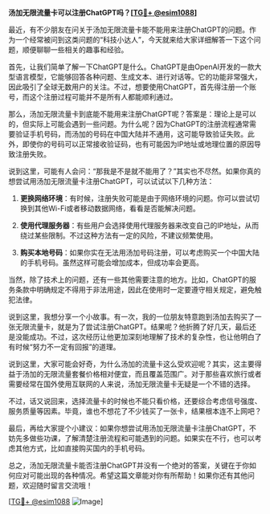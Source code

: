 **汤加无限流量卡可以注册ChatGPT吗？[[TG💪+ @esim1088](https://t.me/s/esim1088)]**

最近，有不少朋友在问关于汤加无限流量卡能不能用来注册ChatGPT的问题。作为一个经常被问到这类问题的“科技小达人”，今天就来给大家详细解答一下这个问题，顺便聊聊一些相关的趣事和经验。

首先，让我们简单了解一下ChatGPT是什么。ChatGPT是由OpenAI开发的一款大型语言模型，它能够回答各种问题、生成文本、进行对话等。它的功能非常强大，因此吸引了全球无数用户的关注。不过，想要使用ChatGPT，首先得注册一个账号，而这个注册过程可能并不是所有人都能顺利通过。

那么，汤加无限流量卡到底能不能用来注册ChatGPT呢？答案是：理论上是可以的，但实际上可能会遇到一些问题。为什么呢？因为ChatGPT的注册流程通常需要验证手机号码，而汤加的号码在中国大陆并不通用，这可能导致验证失败。此外，即使你的号码可以正常接收验证码，也有可能因为IP地址或地理位置的原因导致注册失败。

说到这里，可能有人会问：“那我是不是就不能用了？”其实也不尽然。如果你真的想尝试用汤加无限流量卡注册ChatGPT，可以试试以下几种方法：

1. **更换网络环境**：有时候，注册失败可能是由于网络环境的问题。你可以尝试切换到其他Wi-Fi或者移动数据网络，看看是否能解决问题。

2. **使用代理服务器**：有些用户会选择使用代理服务器来改变自己的IP地址，从而绕过某些限制。不过这种方法有一定的风险，不建议频繁使用。

3. **购买本地号码**：如果你实在无法用汤加号码注册，可以考虑购买一个中国大陆的手机号码。虽然这样可能会增加成本，但成功率会更高。

当然，除了技术上的问题，还有一些其他需要注意的地方。比如，ChatGPT的服务条款中明确规定不得用于非法用途，因此在使用时一定要遵守相关规定，避免触犯法律。

说到这里，我想分享一个小故事。有一次，我的一位朋友特意跑到汤加去购买了一张无限流量卡，就是为了尝试注册ChatGPT。结果呢？他折腾了好几天，最后还是没能成功。不过，这次经历让他更加深刻地理解了技术的复杂性，也让他明白了有时候“努力不一定有回报”的道理。

说到这里，大家可能会好奇，为什么汤加的流量卡这么受欢迎呢？其实，这主要得益于汤加的无限流量套餐价格相对便宜，而且覆盖范围广。对于那些喜欢旅行或者需要经常在国外使用互联网的人来说，汤加无限流量卡无疑是一个不错的选择。

不过，话又说回来，选择流量卡的时候也不能只看价格，还要综合考虑信号强度、服务质量等因素。毕竟，谁也不想花了不少钱买了一张卡，结果根本连不上网吧？

最后，再给大家提个小建议：如果你想尝试用汤加无限流量卡注册ChatGPT，不妨先多做些功课，了解清楚注册流程和可能遇到的问题。如果实在不行，也可以考虑其他方式，比如直接购买国内的手机号码。

总之，汤加无限流量卡能否注册ChatGPT并没有一个绝对的答案，关键在于你如何应对可能出现的各种情况。希望这篇文章能对你有所帮助！如果你还有其他问题，欢迎随时留言交流哦！

[[TG💪+ @esim1088](https://t.me/s/esim1088) ![Image](https://i.postimg.cc/4NQfJmqS/Snipaste-2025-05-13-00-14-12.png)]